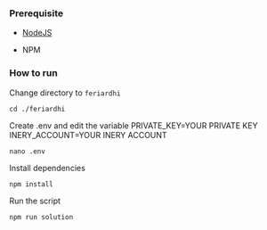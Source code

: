 ### Prerequisite

- [NodeJS](https://nodejs.org/en/)

- NPM



### How to run

Change directory to ```feriardhi```

```shell
cd ./feriardhi
```

Create .env and edit the variable
PRIVATE_KEY=YOUR PRIVATE KEY
INERY_ACCOUNT=YOUR INERY ACCOUNT

```shell
nano .env
```

Install dependencies

```shell
npm install
```

Run the script

```
npm run solution
```

